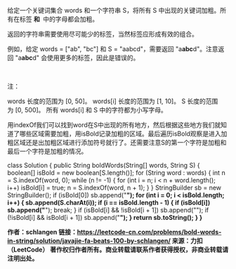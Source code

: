 给定一个关键词集合 words 和一个字符串 S，将所有 S 中出现的关键词加粗。所有在标签 <b> 和 </b> 中的字母都会加粗。

返回的字符串需要使用尽可能少的标签，当然标签应形成有效的组合。

例如，给定 words = ["ab", "bc"] 和 S = "aabcd"，需要返回 "a<b>abc</b>d"。注意返回 "a<b>a<b>b</b>c</b>d" 会使用更多的标签，因此是错误的。

 

注：

words 长度的范围为 [0, 50]。
words[i] 长度的范围为 [1, 10]。
S 长度的范围为 [0, 500]。
所有 words[i] 和 S 中的字符都为小写字母。


用indexOf我们可以找到word在S中出现的所有地方，然后根据这些地方我们就知道了哪些区域需要加粗，用isBold记录加粗的区域。最后遍历isBold观察是进入加粗区域还是出加粗区域进行添加符号就行了。还需要注意S的第一个字符是加粗和最后一个字符是加粗的情况。

class Solution {
    public String boldWords(String[] words, String S) {
        boolean[] isBold = new boolean[S.length()];
        for (String word : words) {
            int n = S.indexOf(word, 0);
            while (n != -1) {
                for (int i = n; i < n + word.length(); i++) isBold[i] = true;
                n = S.indexOf(word, n + 1);
            }
        }
        StringBuilder sb = new StringBuilder();
        if (isBold[0]) sb.append("<b>");
        for (int i = 0; i < isBold.length; i++) {
            sb.append(S.charAt(i));
            if (i == isBold.length - 1) {
                if (isBold[i]) sb.append("</b>");
                break;
            }
            if (isBold[i] && !isBold[i + 1]) sb.append("</b>");
            if (!isBold[i] && isBold[i + 1]) sb.append("<b>");
        }
        return sb.toString();
    }
}

作者：schlangen
链接：https://leetcode-cn.com/problems/bold-words-in-string/solution/javajie-fa-beats-100-by-schlangen/
来源：力扣（LeetCode）
著作权归作者所有。商业转载请联系作者获得授权，非商业转载请注明出处。